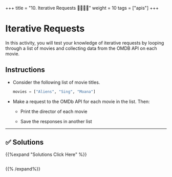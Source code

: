 +++
title = "10. Iterative Requests 👩‍🎓👨‍🎓"
weight = 10
tags = ["apis"] 
+++


# Iterative Requests

In this activity, you will test your knowledge of iterative requests by looping through a list of movies and collecting data from the OMDB API on each movie.

## Instructions

* Consider the following list of movie titles.

    ```python
    movies = ["Aliens", "Sing", "Moana"]
    ```

* Make a request to the OMDb API for each movie in the list. Then:

  * Print the director of each movie

  * Save the responses in another list

- - -

## ✅ Solutions
{{%expand "Solutions Click Here" %}}
```python
```
{{% /expand%}}